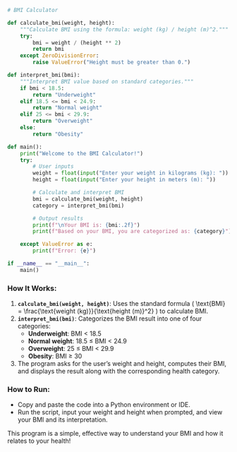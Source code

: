 ```python
# BMI Calculator

def calculate_bmi(weight, height):
    """Calculate BMI using the formula: weight (kg) / height (m)^2."""
    try:
        bmi = weight / (height ** 2)
        return bmi
    except ZeroDivisionError:
        raise ValueError("Height must be greater than 0.")

def interpret_bmi(bmi):
    """Interpret BMI value based on standard categories."""
    if bmi < 18.5:
        return "Underweight"
    elif 18.5 <= bmi < 24.9:
        return "Normal weight"
    elif 25 <= bmi < 29.9:
        return "Overweight"
    else:
        return "Obesity"

def main():
    print("Welcome to the BMI Calculator!")
    try:
        # User inputs
        weight = float(input("Enter your weight in kilograms (kg): "))
        height = float(input("Enter your height in meters (m): "))

        # Calculate and interpret BMI
        bmi = calculate_bmi(weight, height)
        category = interpret_bmi(bmi)

        # Output results
        print(f"\nYour BMI is: {bmi:.2f}")
        print(f"Based on your BMI, you are categorized as: {category}")

    except ValueError as e:
        print(f"Error: {e}")

if __name__ == "__main__":
    main()
```

### **How It Works**:
1. **`calculate_bmi(weight, height)`**: Uses the standard formula \( \text{BMI} = \frac{\text{weight (kg)}}{\text{height (m)}^2} \) to calculate BMI.
2. **`interpret_bmi(bmi)`**: Categorizes the BMI result into one of four categories:  
   - **Underweight**: BMI < 18.5  
   - **Normal weight**: 18.5 ≤ BMI < 24.9  
   - **Overweight**: 25 ≤ BMI < 29.9  
   - **Obesity**: BMI ≥ 30  
3. The program asks for the user’s weight and height, computes their BMI, and displays the result along with the corresponding health category.  

### **How to Run**:
- Copy and paste the code into a Python environment or IDE.
- Run the script, input your weight and height when prompted, and view your BMI and its interpretation.  

This program is a simple, effective way to understand your BMI and how it relates to your health!
